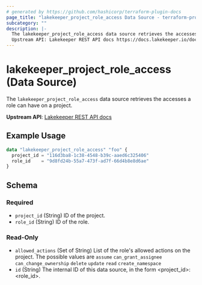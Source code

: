 ```yaml
---
# generated by https://github.com/hashicorp/terraform-plugin-docs
page_title: "lakekeeper_project_role_access Data Source - terraform-provider-lakekeeper"
subcategory: ""
description: |-
  The lakekeeper_project_role_access data source retrieves the accesses a role can have on a project.
  Upstream API: Lakekeeper REST API docs https://docs.lakekeeper.io/docs/nightly/api/management/#tag/permissions/operation/get_project_access_by_id
---
```


# lakekeeper_project_role_access (Data Source)

The `lakekeeper_project_role_access` data source retrieves the accesses a role can have on a project.

**Upstream API**: [Lakekeeper REST API docs](https://docs.lakekeeper.io/docs/nightly/api/management/#tag/permissions/operation/get_project_access_by_id)

## Example Usage

```terraform
data "lakekeeper_project_role_access" "foo" {
  project_id = "116d3ba8-1c38-4548-b39c-aaed6c325406"
  role_id    = "9d8fd24b-55a7-473f-ad7f-66d4b8e8d6ae"
}
```

<!-- schema generated by tfplugindocs -->
## Schema

### Required

- `project_id` (String) ID of the project.
- `role_id` (String) ID of the role.

### Read-Only

- `allowed_actions` (Set of String) List of the role's allowed actions on the project. The possible values are `assume` `can_grant_assignee` `can_change_ownership` `delete` `update` `read` `create_namespace`
- `id` (String) The internal ID of this data source, in the form <project_id>:<role_id>.
